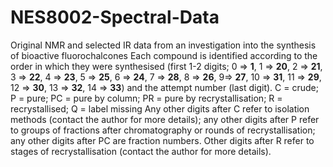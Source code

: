 # NES8002-Spectral-Data
Original NMR and selected IR data from an investigation into the synthesis of bioactive fluorochalcones
Each compound is identified according to the order in which they were synthesised (first 1-2 digits; 0 => <strong>1</strong>, 1 => <strong>20</strong>, 2 => <strong>21</strong>, 3 => <strong>22</strong>, 4 => <strong>23</strong>, 5 => <strong>25</strong>, 6 => <strong>24</strong>, 7 => <strong>28</strong>, 8 => <strong>26</strong>, 9=> <strong>27</strong>, 10 => <strong>31</strong>, 11 => <strong>29</strong>, 12 => <strong>30</strong>, 13 => <strong>32</strong>, 14 => <strong>33</strong>) and the attempt number (last digit).
C = crude; P = pure; PC = pure by column; PR = pure by recrystallisation; R = recrystallised; Q = label missing
Any other digits after C refer to isolation methods (contact the author for more details); any other digits after P refer to groups of fractions after chromatography or rounds of recrystallisation; any other digits after PC are fraction numbers.
Other digits after R refer to stages of recrystallisation (contact the author for more details).
